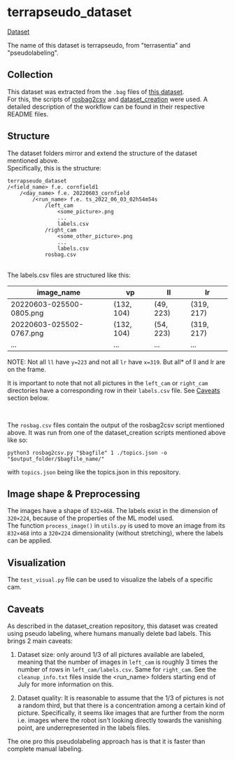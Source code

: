 # terrapseudo_dataset

[Dataset](https://uofi.app.box.com/folder/249397004985) </br>

The name of this dataset is terrapseudo, from "terrasentia" and "pseudolabeling". 

## Collection

This dataset was extracted from the `.bag` files of [this dataset](https://github.com/jrcuaranv/terrasentia-dataset). </br>
For this, the scripts of [rosbag2csv](https://github.com/thomas-woehrle/rosbag2csv) and [dataset_creation](https://github.com/thomas-woehrle/dataset_creation) were used. A detailed description of the workflow can be found in their respective README files. 

## Structure

The dataset folders mirror and extend the structure of the dataset mentioned above. </br>
Specifically, this is the structure:

```
terrapseudo_dataset
/<field_name> f.e. cornfield1
    /<day_name> f.e. 20220603_cornfield
        /<run_name> f.e. ts_2022_06_03_02h54m54s
            /left_cam
                <some_picture>.png
                ...
                labels.csv
            /right_cam
                <some_other_picture>.png
                ...
                labels.csv
            rosbag.csv
```
</br>
The labels.csv files are structured like this:


| image_name                       | vp           | ll           | lr           |
|----------------------------------|--------------|--------------|--------------|
| 20220603-025500-0805.png         | (132, 104)   | (49, 223)    | (319, 217)   |
| 20220603-025502-0767.png         | (132, 104)   | (54, 223)    | (319, 217)   |
| ...         | ...   | ...    | ...   |

NOTE: Not all `ll` have `y=223` and not all `lr` have `x=319`. But all* of ll and lr are on the frame.</br>

It is important to note that not all pictures in the `left_cam` or `right_cam` directories have a corresponding row in their `labels.csv` file. See [Caveats](##Caveats) section below. 

</br>

The `rosbag.csv` files contain the output of the rosbag2csv script mentioned above. It was run from one of the dataset_creation scripts mentioned above like so: 
```
python3 rosbag2csv.py "$bagfile" 1 ./topics.json -o "$output_folder/$bagfile_name/"
```
with `topics.json` being like the topics.json in this repository. 

## Image shape & Preprocessing 
The images have a shape of `832×468`. The labels exist in the dimension of `320×224`, because of the properties of the ML model used. </br>
The function `process_image()` in `utils.py` is used to move an image from its `832×468` into a `320×224` dimensionality (without stretching), where the labels can be applied. 

## Visualization 
The `test_visual.py` file can be used to visualize the labels of a specific cam. 

## Caveats
As described in the dataset_creation repository, this dataset was created using pseudo labeling, where humans manually delete bad labels. This brings 2 main caveats:
1. Dataset size: only around 1/3 of all pictures available are labeled, meaning that the number of images in `left_cam` is roughly 3 times the number of rows in `left_cam/labels.csv`. Same for `right_cam`. See the `cleanup_info.txt` files inside the <run_name> folders starting end of July for more information on this.

2. Dataset quality: It is reasonable to assume that the 1/3 of pictures is not a random third, but that there is a concentration among a certain kind of picture. Specifically, it seems like images that are further from the norm i.e. images where the robot isn't looking directly towards the vanishing point, are underrepresented in the labels files.

The one pro this pseudolabeling approach has is that it is faster than complete manual labeling. 
